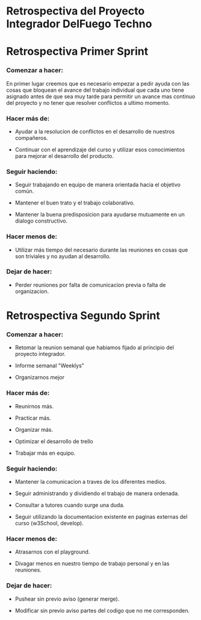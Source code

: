# **Retrospectiva del Proyecto Integrador DelFuego Techno**

# **Retrospectiva Primer Sprint**

### **Comenzar a hacer:**

En primer lugar creemos que es necesario empezar a pedir ayuda con las cosas que bloquean el avance del trabajo individual que cada uno tiene asignado antes de que sea muy tarde para permitir un avance mas continuo del proyecto y no tener que resolver conflictos a ultimo momento.

### **Hacer más de:** 

- Ayudar a la resolucion de conflictos en el desarrollo de nuestros compañeros.

- Continuar con el aprendizaje del curso y utilizar esos conocimientos para mejorar el desarrollo del producto.

### **Seguir haciendo:**

- Seguir trabajando en equipo de manera orientada hacia el objetivo común.

- Mantener el buen trato y el trabajo colaborativo.

- Mantener la buena predisposicion para ayudarse mutuamente en un dialogo constructivo.

### **Hacer menos de:** 

- Utilizar más tiempo del necesario durante las reuniones en cosas que son triviales y no ayudan al desarrollo.

### **Dejar de hacer:**

- Perder reuniones por falta de comunicacion previa o falta de organizacion.








# **Retrospectiva Segundo Sprint**

### **Comenzar a hacer:**

- Retomar la reunion semanal que habiamos fijado al principio del proyecto integrador.

- Informe semanal "Weeklys"

- Organizarnos mejor

### **Hacer más de:** 

- Reunirnos más.

- Practicar más.

- Organizar más.

- Optimizar el desarrollo de trello

- Trabajar más en equipo.

### **Seguir haciendo:**

- Mantener la comunicacion a traves de los diferentes medios.

- Seguir administrando y dividiendo el trabajo de manera ordenada.

- Consultar a tutores cuando surge una duda.

- Seguir utilizando la documentacion existente en paginas externas del curso (w3School, develop).

### **Hacer menos de:** 

- Atrasarnos con el playground.

- Divagar menos en nuestro tiempo de trabajo personal y en las reuniones.

### **Dejar de hacer:**

- Pushear sin previo aviso (generar merge).

- Modificar sin previo aviso partes del codigo que no me corresponden.

